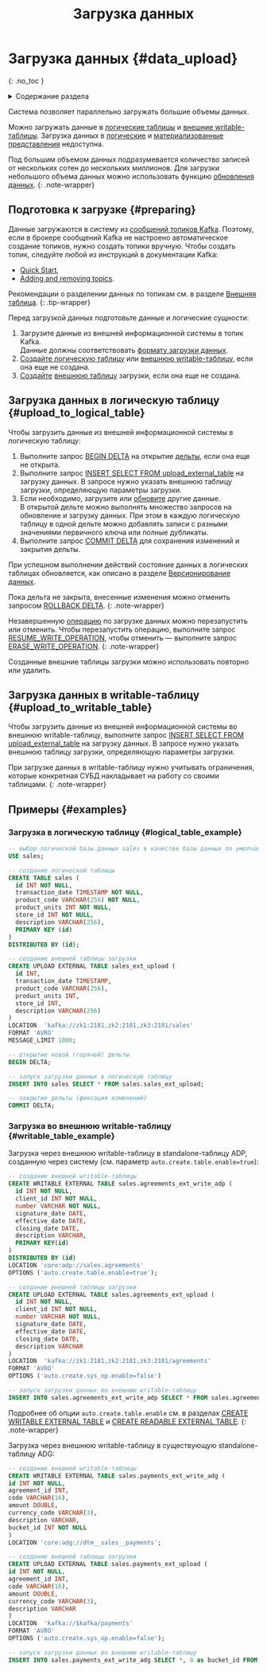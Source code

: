 ﻿---
layout: default
title: Загрузка данных
nav_order: 3
parent: Работа с системой
has_children: true
has_toc: false
---

# Загрузка данных {#data_upload}
{: .no_toc }

<details markdown="block">
  <summary>
    Содержание раздела
  </summary>
  {: .text-delta }
1. TOC
{:toc}
</details>

Система позволяет параллельно загружать большие объемы данных. 

Можно загружать данные в [логические таблицы](../../overview/main_concepts/logical_table/logical_table.md) и 
[внешние writable-таблицы](../../overview/main_concepts/external_table/external_table.md#writable_table).
Загрузка данных в [логические](../../overview/main_concepts/logical_view/logical_view.md) 
и [материализованные представления](../../overview/main_concepts/materialized_view/materialized_view.md) 
недоступна.

Под большим объемом данных подразумевается количество записей от нескольких сотен до нескольких миллионов. 
Для загрузки небольшого объема данных можно использовать функцию [обновления данных](../data_update/data_update.md).
{: .note-wrapper}

## Подготовка к загрузке {#preparing}

Данные загружаются в систему из [сообщений топиков Kafka](../../reference/upload_format/upload_format.md). 
Поэтому, если в брокере сообщений Kafka не настроено автоматическое создание топиков, нужно создать топики вручную.
Чтобы создать топик, следуйте любой из инструкций в документации Kafka:
*   [Quick Start](https://kafka.apache.org/documentation/#quickstart),
*   [Adding and removing topics](https://kafka.apache.org/documentation/#basic_ops_add_topic).

Рекомендации о разделении данных по топикам см. в разделе [Внешняя таблица](../../overview/main_concepts/external_table/external_table.md).
{: .tip-wrapper}

Перед загрузкой данных подготовьте данные и логические сущности:
   1. Загрузите данные из внешней информационной системы в топик Kafka.  
      Данные должны соответствовать [формату загрузки данных](../../reference/upload_format/upload_format.md).
   2. [Создайте логическую таблицу](../../reference/sql_plus_requests/CREATE_TABLE/CREATE_TABLE.md) или 
      [внешнюю writable-таблицу](../../reference/sql_plus_requests/CREATE_WRITABLE_EXTERNAL_TABLE/CREATE_WRITABLE_EXTERNAL_TABLE.md), 
      если она еще не создана.
   3. [Создайте](../../reference/sql_plus_requests/CREATE_UPLOAD_EXTERNAL_TABLE/CREATE_UPLOAD_EXTERNAL_TABLE.md)
      [внешнюю таблицу](../../overview/main_concepts/external_table/external_table.md)
      загрузки, если она еще не создана.

## Загрузка данных в логическую таблицу {#upload_to_logical_table}

Чтобы загрузить данные из внешней информационной системы в логическую таблицу:
1. Выполните запрос [BEGIN DELTA](../../reference/sql_plus_requests/BEGIN_DELTA/BEGIN_DELTA.md)
   на открытие [дельты](../../overview/main_concepts/delta/delta.md), если она еще не открыта.
2. Выполните запрос [INSERT SELECT FROM upload_external_table](../../reference/sql_plus_requests/INSERT_SELECT_FROM_upload_external_table/INSERT_SELECT_FROM_upload_external_table.md)
   на загрузку данных. В запросе нужно указать внешнюю таблицу загрузки, определяющую параметры загрузки.
3. Если необходимо, загрузите или [обновите](../data_update/data_update.md) другие данные.
   <br>В открытой дельте можно выполнять множество запросов на обновление и загрузку данных. При этом в каждую логическую
   таблицу в одной дельте можно добавлять записи с разными значениями первичного ключа или полные дубликаты.
4. Выполните запрос [COMMIT DELTA](../../reference/sql_plus_requests/COMMIT_DELTA/COMMIT_DELTA.md)
   для сохранения изменений и закрытия дельты.

При успешном выполнении действий состояние данных в логических таблицах обновляется, как описано в разделе
[Версионирование данных](data_versioning/data_versioning.md).

Пока дельта не закрыта, внесенные изменения можно отменить запросом 
[ROLLBACK DELTA](../../reference/sql_plus_requests/ROLLBACK_DELTA/ROLLBACK_DELTA.md).
{: .note-wrapper}

Незавершенную [операцию](../../overview/main_concepts/write_operation/write_operation.md) по загрузке данных можно 
перезапустить или отменить. Чтобы перезапустить операцию, выполните запрос 
[RESUME_WRITE_OPERATION](../../reference/sql_plus_requests/RESUME_WRITE_OPERATION/RESUME_WRITE_OPERATION.md),
чтобы отменить — выполните запрос [ERASE_WRITE_OPERATION](../ERASE_WRITE_OPERATION/ERASE_WRITE_OPERATION.md).
{: .note-wrapper}

Созданные внешние таблицы загрузки можно использовать повторно или удалить.

## Загрузка данных в writable-таблицу {#upload_to_writable_table}

Чтобы загрузить данные из внешней информационной системы во внешнюю writable-таблицу, выполните запрос 
[INSERT SELECT FROM upload_external_table](../../reference/sql_plus_requests/INSERT_SELECT_FROM_upload_external_table/INSERT_SELECT_FROM_upload_external_table.md) 
на загрузку данных. В запросе нужно указать внешнюю таблицу загрузки, определяющую параметры загрузки.

При загрузке данных в writable-таблицу нужно учитывать ограничения, которые конкретная СУБД накладывает на
работу со своими таблицами.
{: .note-wrapper}

## Примеры {#examples}

### Загрузка в логическую таблицу {#logical_table_example}

```sql
-- выбор логической базы данных sales в качестве базы данных по умолчанию
USE sales;

-- создание логической таблицы
CREATE TABLE sales (
  id INT NOT NULL,
  transaction_date TIMESTAMP NOT NULL,
  product_code VARCHAR(256) NOT NULL,
  product_units INT NOT NULL,
  store_id INT NOT NULL,
  description VARCHAR(256),
  PRIMARY KEY (id)
)
DISTRIBUTED BY (id);

-- создание внешней таблицы загрузки
CREATE UPLOAD EXTERNAL TABLE sales_ext_upload (
  id INT,
  transaction_date TIMESTAMP,
  product_code VARCHAR(256),
  product_units INT,
  store_id INT,
  description VARCHAR(256)
)
LOCATION  'kafka://zk1:2181,zk2:2181,zk3:2181/sales'
FORMAT 'AVRO'
MESSAGE_LIMIT 1000;

-- открытие новой (горячей) дельты
BEGIN DELTA;

-- запуск загрузки данных в логическую таблицу
INSERT INTO sales SELECT * FROM sales.sales_ext_upload;

-- закрытие дельты (фиксация изменений)
COMMIT DELTA;
```

### Загрузка во внешнюю writable-таблицу {#writable_table_example}

Загрузка через внешнюю writable-таблицу в standalone-таблицу ADP, созданную через систему (см. параметр `auto.create.table.enable=true`):

```sql
-- создание внешней writable-таблицы
CREATE WRITABLE EXTERNAL TABLE sales.agreements_ext_write_adp (
  id INT NOT NULL,
  client_id INT NOT NULL,
  number VARCHAR NOT NULL,
  signature_date DATE,
  effective_date DATE,
  closing_date DATE,
  description VARCHAR,
  PRIMARY KEY(id)
)
DISTRIBUTED BY (id)
LOCATION 'core:adp://sales.agreements'
OPTIONS ('auto.create.table.enable=true');

-- создание внешней таблицы загрузки
CREATE UPLOAD EXTERNAL TABLE sales.agreements_ext_upload (
  id INT NOT NULL,
  client_id INT NOT NULL,
  number VARCHAR NOT NULL,
  signature_date DATE,
  effective_date DATE,
  closing_date DATE,
  description VARCHAR
) 
LOCATION  'kafka://zk1:2181,zk2:2181,zk3:2181/agreements'
FORMAT 'AVRO'
OPTIONS ('auto.create.sys_op.enable=false')

-- запуск загрузки данных во внешнюю writable-таблицу
INSERT INTO sales.agreements_ext_write_adp SELECT * FROM sales.agreements_ext_upload;
```

Подробнее об опции `auto.create.table.enable` см. в разделах 
[CREATE WRITABLE EXTERNAL TABLE](../../reference/sql_plus_requests/CREATE_WRITEABLE_EXTERNAL_TABLE/CREATE_WRITEABLE_EXTERNAL_TABLE.md) и 
[CREATE READABLE EXTERNAL TABLE](../../reference/sql_plus_requests/CREATE_READABLE_EXTERNAL_TABLE/CREATE_READABLE_EXTERNAL_TABLE.md).
{: .note-wrapper}

Загрузка через внешнюю writable-таблицу в существующую standalone-таблицу ADG:

```sql
-- создание внешней writable-таблицы
CREATE WRITABLE EXTERNAL TABLE sales.payments_ext_write_adg (
id INT NOT NULL,
agreement_id INT,
code VARCHAR(16),
amount DOUBLE,
currency_code VARCHAR(3),
description VARCHAR,
bucket_id INT NOT NULL
)
LOCATION 'core:adg://dtm__sales__payments';

-- создание внешней таблицы загрузки
CREATE UPLOAD EXTERNAL TABLE sales.payments_ext_upload (
id INT NOT NULL,
agreement_id INT,
code VARCHAR(16),
amount DOUBLE,
currency_code VARCHAR(3),
description VARCHAR
)
LOCATION  'kafka://$kafka/payments'
FORMAT 'AVRO'
OPTIONS ('auto.create.sys_op.enable=false');

-- запуск загрузки данных во внешнюю writable-таблицу
INSERT INTO sales.payments_ext_write_adg SELECT *, 0 as bucket_id FROM sales.payments_ext_upload;
```